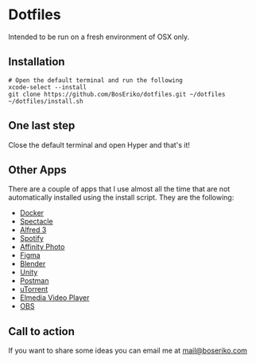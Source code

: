 # Dotfiles
Intended to be run on a fresh environment of OSX only.

## Installation

    # Open the default terminal and run the following
    xcode-select --install
    git clone https://github.com/BosEriko/dotfiles.git ~/dotfiles
    ~/dotfiles/install.sh

## One last step
Close the default terminal and open Hyper and that's it!

## Other Apps
There are a couple of apps that I use almost all the time that are not automatically installed using the install script. They are the following:
- [Docker](https://docs.docker.com/docker-for-mac/install/)
- [Spectacle](https://www.spectacleapp.com/)
- [Alfred 3](https://www.alfredapp.com/)
- [Spotify](https://www.spotify.com/ph/download/mac/)
- [Affinity Photo](https://affinity.serif.com/en-gb/photo/desktop/)
- [Figma](https://www.figma.com/)
- [Blender](https://www.blender.org/download/)
- [Unity](https://store.unity.com/download?ref=personal)
- [Postman](https://www.getpostman.com/downloads/)
- [uTorrent](https://www.utorrent.com/downloads/complete/os/osx/track/stable)
- [Elmedia Video Player](https://itunes.apple.com/us/app/elmedia-universal-video-player/id937759555)
- [OBS](https://obsproject.com/)

## Call to action
If you want to share some ideas you can email me at mail@boseriko.com
